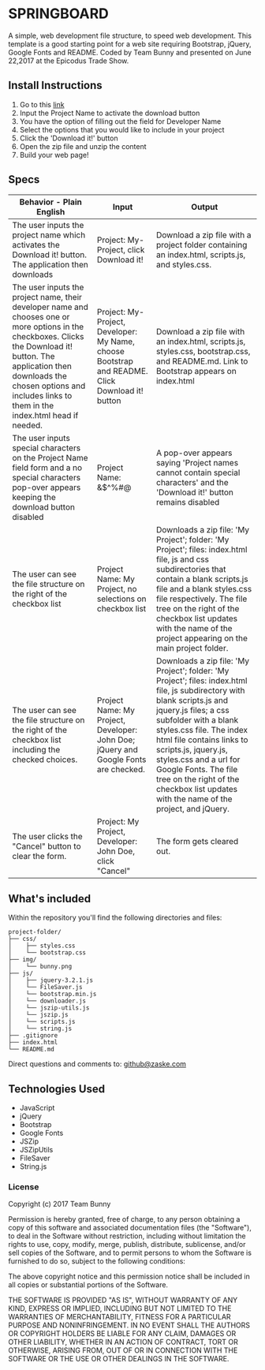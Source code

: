 # SPRINGBOARD
A simple, web development file structure, to speed web development.  This template is a good starting point for a web site requiring Bootstrap, jQuery, Google Fonts and README. Coded by Team Bunny and presented on June 22,2017 at the Epicodus Trade Show.

## Install Instructions
1. Go to this [link]()
2. Input the Project Name to activate the download button
3. You have the option of filling out the field for Developer Name
4. Select the options that you would like to include in your project
5. Click the 'Download it!' button
6. Open the zip file and unzip the content
7. Build your web page!

## Specs
|Behavior - Plain English|Input|Output|
|---|---|---|
|The user inputs the project name which activates the Download it! button. The application then downloads |Project: My-Project, click Download it!| Download a zip file with a project folder containing an index.html, scripts.js, and styles.css.|
|The user inputs the project name, their developer name and chooses one or more options in the checkboxes. Clicks the Download it! button. The application then downloads the chosen options and includes links to them in the index.html head if needed.|Project: My-Project, Developer: My Name, choose Bootstrap and README. Click Download it! button |Download a zip file with an index.html, scripts.js, styles.css, bootstrap.css, and README.md. Link to Bootstrap appears on index.html |
|The user inputs special characters on the Project Name field form and a no special characters pop-over appears keeping the download button disabled| Project Name: &$^%#@ | A pop-over appears saying 'Project names cannot contain special characters' and the 'Download it!' button remains disabled |
|The user can see the file structure on the right of the checkbox list | Project Name: My Project, no selections on checkbox list | Downloads a zip file: 'My Project'; folder: 'My Project'; files: index.html file, js and css subdirectories that contain a blank scripts.js file and a blank styles.css file respectively. The file tree on the right of the checkbox list updates with the name of the project appearing on the main project folder.|
|The user can see the file structure on the right of the checkbox list including the checked choices.| Project Name: My Project, Developer: John Doe; jQuery and Google Fonts are checked.|Downloads a zip file: 'My Project'; folder: 'My Project'; files: index.html file, js subdirectory with blank scripts.js and jquery.js files; a css subfolder with a blank styles.css file. The index html file contains links to scripts.js, jquery.js, styles.css and a url for Google Fonts. The file tree on the right of the checkbox list updates with the name of the project, and jQuery.|
|The user clicks the "Cancel" button to clear the form.|Project: My Project, Developer: John Doe, click "Cancel"| The form gets cleared out.|

## What's included
Within the repository you'll find the following directories and files:

```
project-folder/
├── css/
│    ├── styles.css
│    └── bootstrap.css
├── img/
│    └── bunny.png
├── js/
│    ├── jquery-3.2.1.js
│    └── FileSaver.js
│    └── bootstrap.min.js
│    └── downloader.js
│    └── jszip-utils.js
│    └── jszip.js
│    └── scripts.js
│    └── string.js
├── .gitignore
├── index.html
└── README.md
```

Direct questions and comments to: [github@zaske.com](mailto:github@zaske.com)

## Technologies Used
* JavaScript
* jQuery
* Bootstrap
* Google Fonts
* JSZip
* JSZipUtils
* FileSaver
* String.js

### License
Copyright (c) 2017 Team Bunny

Permission is hereby granted, free of charge, to any person obtaining a copy of this software and associated documentation files (the "Software"), to deal in the Software without restriction, including without limitation the rights to use, copy, modify, merge, publish, distribute, sublicense, and/or sell copies of the Software, and to permit persons to whom the Software is furnished to do so, subject to the following conditions:

The above copyright notice and this permission notice shall be included in all copies or substantial portions of the Software.

THE SOFTWARE IS PROVIDED "AS IS", WITHOUT WARRANTY OF ANY KIND, EXPRESS OR IMPLIED, INCLUDING BUT NOT LIMITED TO THE WARRANTIES OF MERCHANTABILITY, FITNESS FOR A PARTICULAR PURPOSE AND NONINFRINGEMENT. IN NO EVENT SHALL THE AUTHORS OR COPYRIGHT HOLDERS BE LIABLE FOR ANY CLAIM, DAMAGES OR OTHER LIABILITY, WHETHER IN AN ACTION OF CONTRACT, TORT OR OTHERWISE, ARISING FROM, OUT OF OR IN CONNECTION WITH THE SOFTWARE OR THE USE OR OTHER DEALINGS IN THE SOFTWARE.

